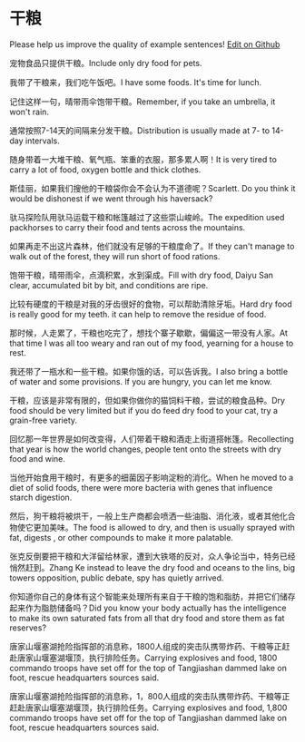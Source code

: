 # 干粮

Please help us improve the quality of example sentences! [Edit on Github](https://github.com/jiyushe/jiyu-example-sentence-source/blob/main/chinese/ganliang.md)

<p><span class="chinese">宠物食品只提供干粮。</span><span class="english">Include only dry food for pets.</span></p>

<p><span class="chinese">我带了干粮来，我们吃午饭吧。</span><span class="english">I have some foods. It's time for lunch.</span></p>

<p><span class="chinese">记住这样一句，晴带雨伞饱带干粮。</span><span class="english">Remember, if you take an umbrella, it won't rain.</span></p>

<p><span class="chinese">通常按照7-14天的间隔来分发干粮。</span><span class="english">Distribution is usually made at 7- to 14-day intervals.</span></p>

<p><span class="chinese">随身带着一大堆干粮、氧气瓶、笨重的衣服，那多累人啊！</span><span class="english">It is very tired to carry a lot of food, oxygen bottle and thick clothes.</span></p>

<p><span class="chinese">斯佳丽，如果我们搜他的干粮袋你会不会认为不道德呢？</span><span class="english">Scarlett. Do you think it would be dishonest if we went through his haversack?</span></p>

<p><span class="chinese">驮马探险队用驮马运载干粮和帐篷越过了这些崇山峻岭。</span><span class="english">The expedition used packhorses to carry their food and tents across the mountains.</span></p>

<p><span class="chinese">如果再走不出这片森林，他们就没有足够的干粮度命了。</span><span class="english">If they can't manage to walk out of the forest, they will run short of food rations.</span></p>

<p><span class="chinese">饱带干粮，晴带雨伞，点滴积累，水到渠成。</span><span class="english">Fill with dry food, Daiyu San clear, accumulated bit by bit, and conditions are ripe.</span></p>

<p><span class="chinese">比较有硬度的干粮是对我的牙齿很好的食物，可以帮助清除牙垢。</span><span class="english">Hard dry food is really good for my teeth. it can help to remove the residue of food.</span></p>

<p><span class="chinese">那时候，人走累了，干粮也吃完了，想找个寨子歇歇，偏偏这一带没有人家。</span><span class="english">At that time I was all too weary and ran out of my food, yearning for a house to rest.</span></p>

<p><span class="chinese">我还带了一瓶水和一些干粮。如果你饿的话，可以告诉我。</span><span class="english">I also bring a bottle of water and some provisions. lf you are hungry, you can let me know.</span></p>

<p><span class="chinese">干粮，应该是非常有限的，但如果你做你的猫饲料干粮，尝试的粮食品种。</span><span class="english">Dry food should be very limited but if you do feed dry food to your cat, try a grain-free variety.</span></p>

<p><span class="chinese">回忆那一年世界是如何改变得，人们带着干粮和酒走上街道搭帐篷。</span><span class="english">Recollecting that year is how the world changes, people tent onto the streets with dry food and wine.</span></p>

<p><span class="chinese">当他开始食用干粮时，有更多的细菌因子影响淀粉的消化。</span><span class="english">When he moved to a diet of solid foods, there were more bacteria with genes that influence starch digestion.</span></p>

<p><span class="chinese">然后，狗干粮将被烘干，一般上生产商都会喷洒一些油脂、消化液，或者其他化合物使它更加美味。</span><span class="english">The food is allowed to dry, and then is usually sprayed with fat, digests , or other compounds to make it more palatable.</span></p>

<p><span class="chinese">张克反倒要把干粮和大洋留给林家，遭到大铁塔的反对，众人争论当中，特务已经悄然赶到。</span><span class="english">Zhang Ke instead to leave the dry food and oceans to the lins, big towers opposition, public debate, spy has quietly arrived.</span></p>

<p><span class="chinese">你知道你自己的身体有这个智能来处理所有来自于干粮的饱和脂肪，并把它们储存起来作为脂肪储备吗？</span><span class="english">Did you know your body actually has the intelligence to make its own saturated fats from all that dry food and store them as fat reserves?</span></p>

<p><span class="chinese">唐家山堰塞湖抢险指挥部的消息称，1800人组成的突击队携带炸药、干粮等正赶赴唐家山堰塞湖堰顶，执行排险任务。</span><span class="english">Carrying explosives and food, 1800 commando troops have set off for the top of Tangjiashan dammed lake on foot, rescue headquarters sources said.</span></p>

<p><span class="chinese">唐家山堰塞湖抢险指挥部的消息称，1，800人组成的突击队携带炸药、干粮等正赶赴唐家山堰塞湖堰顶，执行排险任务。</span><span class="english">Carrying explosives and food, 1,800 commando troops have set off for the top of Tangjiashan dammed lake on foot, rescue headquarters sources said.</span></p>

